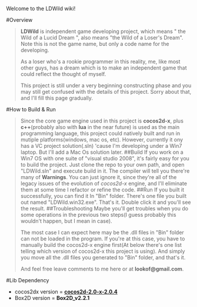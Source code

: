 Welcome to the LDWild wiki!

#Overview
>__LDWild__ is independent game developing project, which means " the Wild of a Lucid Dream ", also means "the Wild of a Loser's Dream". Note this is not the game name, but only a code name for the developing. 
>
>As a loser who's a rookie programmer in this reality, me, like most other guys, has a dream which is to make an independent game that could reflect the thought of myself.
>
>This project is still under a very beginning constructing phase and you may still get confused with the details of this project. Sorry about that, and I'll fill this page gradually.

#How to Build & Run
>Since the core game engine used in this project is __cocos2d-x__, plus __c++__(probably also with __lua__ in the near future) is used as the main programming language, this project could natively built and run in mutiple platforms(windows, mac os, etc). However, currently it ony has a VC project solution(.sln) 'cause I'm developing under a Win7 laptop. But I'll add a Mac Os solution later.
##Build
>If you work on a Win7 OS with one suite of "visual studio 2008", it's fairly easy for you to build the project. Just clone the repo to your own path, and open "LDWild.sln" and execute build in it. The compiler will tell you there're many of __Warnings__. You can just ignore it, since they're all of the legacy issues of the evolution of _cocos2d-x_ engine,  and I'll eliminate them at some time I refactor or refine the code. 
##Run
>If you built it successfully, you can find it In "Bin" folder. There's one file you built out named "LDWild.win32.exe". That's it. Double click it and you'll see the result.
##Troubleshooting
>Maybe you'll get troubles when you do some operations in the previous two steps(I guess probably this wouldn't happen, but I mean in case).
>
>The most case I can expect here may be the .dll files in "Bin" folder can not be loaded in the program. If you're at this case, you have to manually build the cocos2d-x engine first(At below there's one list telling which version of cocos2d-x this project is using). And simply you move all the .dll files you generated to "Bin" folder, and that's it.
>
>And feel free leave comments to me here or at __lookof@gmail.com__.

#Lib Dependency

* cocos2dx version = **[cocos2d-2.0-x-2.0.4](http://cocos2d-x.googlecode.com/files/cocos2d-2.0-x-2.0.4.zip)**
* Box2D version = **Box2D_v2.2.1** 
